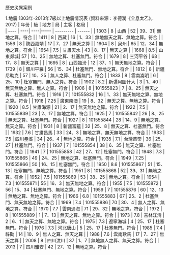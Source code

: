 歷史災異案例

1.地震
1303年-2013年7級以上地震情況表 (資料來源︰李德潤《全息太乙》， 2017)
| 年份  |    級   |  地方 | 局   | 主客        |   格局  |  
| ---- |  ----| ----|----- | --------- |  ------ |
| 1303  | 8 |  山西 |  52 | 39、31| 無地之算。符合    |
| 1411  | 8 |  西藏 |  16 | 1、33 | 無地無天之算、無地之算。符合    |
| 1556  | 8 |  陝西嘉靖 |  17 | 7、27 | 無天之算 |
| 1604  | 8 |  泉州 |  65 | 12、34 | 無地之算。符合    |
| 1654  | 7.5 |  甘肅天水 |  43 | 8、17 | 無天之算     |
| 1668  | 8.5 |  山東郯城|  57 | 10、25 | 無地之算、杜塞無門。符合    |
| 1679  | 8 |  三河平谷 |  68 | 17、8 | 無天之算 |     |
| 1695  | 8 |  山西臨汾 |  12 | 37、1 | 無天無地之算。符合    |
| 1739  | 8 |  銀川平羅 |  56 | 15、34 | 杜塞無門、無地之算。符合    |
| 1812  | 8 |  新疆尼勒克 |  57 | 10、25 | 無人之算、杜塞無門。符合   |
| 1833  | 8 |  雲南嵩明 |  6 | 25、10 | 杜塞無門、無人之算。符合   |
| 1902  | 8.2 |  新彊阿圖什大 |  3 | 1、40 | 無天無地之算、無人之算。符合   |
| 1906  | 8 |  101555823 |  7 | 8、25 | 無天之算、杜塞無門。符合   |
| 1916  | 7 |  101555832 |  16 | 1、33 | 無天無地之算、無地之算。符合   |
| 1918  | 7.25 | 廣東南澳 |  19 | 8、32 | 無天之算、無地之算。符合   |
| 1920  | 8.5 | 甘肅海源 |  21 | 2、17 | 無天無地之算。符合   |
| 1922  | 7.5 |  101555839 |  23 | 2、17 | 無地之算。符合   |
| 1925  | 7 |  101555842 |  26 | 8、25 | 無天之算、杜塞無門。符合   |
| 1927  | 8 |  101555844 |  28 | 14、9 | 無地之算、無天之算。符合   |
| 1931  | 8 |  新疆富蘊 |  32 | 25、8 | 無天之算、杜塞無門。符合   |
| 1932  | 7.6 |  甘肅昌馬 |  33 | 24、3 | 無地之算、無天無地之算。符合   |
| 1933  | 7.5 |  四川壘溪 |  34 | 26、4 | 無地之算。符合   |
| 1935  | 7.1 |  台灣苗栗 |  36 | 25、27 | 杜塞無門。符合   |
| 1937  | 7 |  101555854 |  38 | 6、35 |  無天之算、杜塞無門。符合     |
| 1941  | 7 |  101555858 |  42 | 27、12 |  杜塞無門。符合    |
| 1948  | 7.3 |  101555865 |  49 | 24、25 |  無地之算、杜塞無門。符合    |
| 1949  | 7.25 |  101555866 |  50 | 16、15 |  杜塞無門。符合    |
| 1950  | 8.6 |  101555867 |  51 | 15、13 |  杜塞無門、無地之算。符合    |
| 1951  | 8 |  101555868 |  52 | 39、31 |  無地之算。符合    |
| 1952  | 7.5 |  101555869 |  53 | 38、25 |  無地之算。符合    |
| 1954  | 7.3 |  101555871 |  55 | 16、3 |  無天無地之算。符合    |
| 1955  | 7.5 |  101555872 |  56 | 15、34 |  杜塞無門、無地之算。符合    |
| 1959  | 7 |  101555876 |  60 | 12、13 |  無地之算、無地之算。符合    |
| 1966 | 6.8 |  101555883 |  67 | 25、2 |  杜塞無門、無天無地之算。符合    |
| 1969 | 7.4 |  101555886 |  70 | 30、4 |  無人之算、無地之算。符合    |
| 1970 | 7.7 |  雲南通海 |  71 | 29、32 |  無地之算。符合    |
| 1972 | 8 |  101555889 |  1 | 7、13 |  無天之算、無地之算。符合    |
| 1973 | 7.8 |  吉林江清 |  2 | 6、1 |  無天之算、無地之算。符合    |
| 1975 | 7.3 |  遼寧海城 |  4 | 25、17 |   杜塞無門。符合    |
| 1976 | 7.3 |  河北唐山 |  5 | 25、17 |   杜塞無門。符合    |
| 1985 | 7.4 |  祿勸 |  14 | 10、9 |   無人之算、無天之算     |
| 1988 | 7.6 |  雲南耿馬 |  17 | 7、27 |   無天之算     |
| 2008 | 8 |  四川汶川 |  37 | 1、7 |   無地無人之算、無天之算。符合 |
| 2013 | 7 |  四川雅安 |  42 | 27、12 |  無地之算。符合 |

